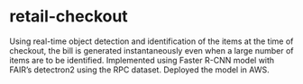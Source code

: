 # retail-checkout
Using real-time object detection and identification of the items at the time of checkout, the bill is generated instantaneously even when a large number of items are to be identified. Implemented using Faster R-CNN model with FAIR’s detectron2 using the RPC dataset. Deployed the model in AWS.
